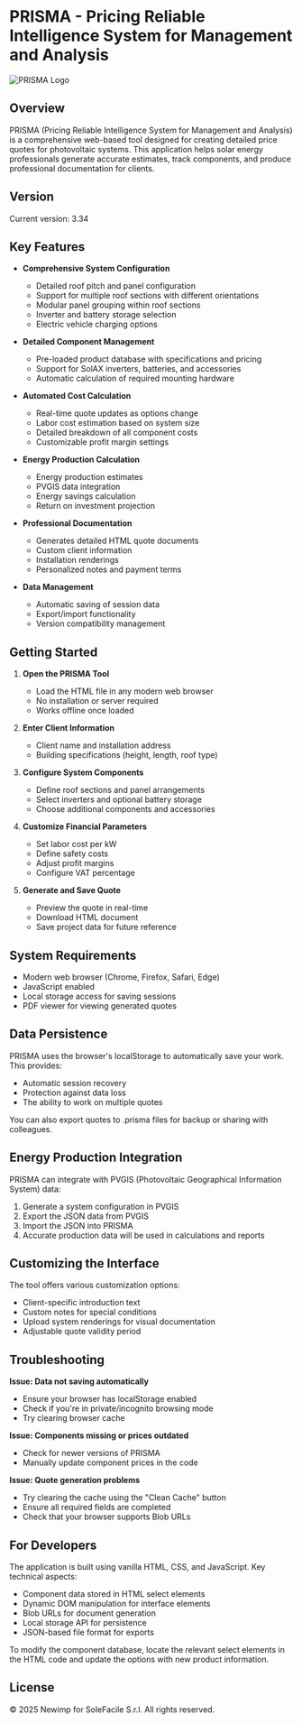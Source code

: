# PRISMA - Pricing Reliable Intelligence System for Management and Analysis

![PRISMA Logo](https://i.imgur.com/enKOWs3.png)

## Overview

PRISMA (Pricing Reliable Intelligence System for Management and Analysis) is a comprehensive web-based tool designed for creating detailed price quotes for photovoltaic systems. This application helps solar energy professionals generate accurate estimates, track components, and produce professional documentation for clients.

## Version

Current version: 3.34

## Key Features

- **Comprehensive System Configuration**
  - Detailed roof pitch and panel configuration
  - Support for multiple roof sections with different orientations
  - Modular panel grouping within roof sections
  - Inverter and battery storage selection
  - Electric vehicle charging options

- **Detailed Component Management**
  - Pre-loaded product database with specifications and pricing
  - Support for SolAX inverters, batteries, and accessories
  - Automatic calculation of required mounting hardware

- **Automated Cost Calculation**
  - Real-time quote updates as options change
  - Labor cost estimation based on system size
  - Detailed breakdown of all component costs
  - Customizable profit margin settings

- **Energy Production Calculation**
  - Energy production estimates
  - PVGIS data integration
  - Energy savings calculation
  - Return on investment projection

- **Professional Documentation**
  - Generates detailed HTML quote documents
  - Custom client information
  - Installation renderings
  - Personalized notes and payment terms

- **Data Management**
  - Automatic saving of session data
  - Export/import functionality
  - Version compatibility management

## Getting Started

1. **Open the PRISMA Tool**
   - Load the HTML file in any modern web browser
   - No installation or server required
   - Works offline once loaded

2. **Enter Client Information**
   - Client name and installation address
   - Building specifications (height, length, roof type)

3. **Configure System Components**
   - Define roof sections and panel arrangements
   - Select inverters and optional battery storage
   - Choose additional components and accessories

4. **Customize Financial Parameters**
   - Set labor cost per kW
   - Define safety costs
   - Adjust profit margins
   - Configure VAT percentage

5. **Generate and Save Quote**
   - Preview the quote in real-time
   - Download HTML document
   - Save project data for future reference

## System Requirements

- Modern web browser (Chrome, Firefox, Safari, Edge)
- JavaScript enabled
- Local storage access for saving sessions
- PDF viewer for viewing generated quotes

## Data Persistence

PRISMA uses the browser's localStorage to automatically save your work. This provides:

- Automatic session recovery
- Protection against data loss
- The ability to work on multiple quotes

You can also export quotes to .prisma files for backup or sharing with colleagues.

## Energy Production Integration

PRISMA can integrate with PVGIS (Photovoltaic Geographical Information System) data:

1. Generate a system configuration in PVGIS
2. Export the JSON data from PVGIS
3. Import the JSON into PRISMA
4. Accurate production data will be used in calculations and reports

## Customizing the Interface

The tool offers various customization options:

- Client-specific introduction text
- Custom notes for special conditions
- Upload system renderings for visual documentation
- Adjustable quote validity period

## Troubleshooting

**Issue: Data not saving automatically**
- Ensure your browser has localStorage enabled
- Check if you're in private/incognito browsing mode
- Try clearing browser cache

**Issue: Components missing or prices outdated**
- Check for newer versions of PRISMA
- Manually update component prices in the code

**Issue: Quote generation problems**
- Try clearing the cache using the "Clean Cache" button
- Ensure all required fields are completed
- Check that your browser supports Blob URLs

## For Developers

The application is built using vanilla HTML, CSS, and JavaScript. Key technical aspects:

- Component data stored in HTML select elements
- Dynamic DOM manipulation for interface elements
- Blob URLs for document generation
- Local storage API for persistence
- JSON-based file format for exports

To modify the component database, locate the relevant select elements in the HTML code and update the options with new product information.

## License

© 2025 Newimp for SoleFacile S.r.l.
All rights reserved.